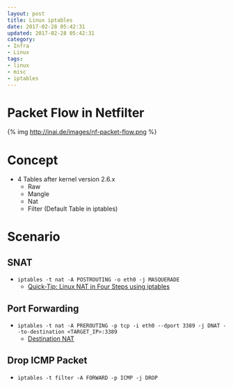 ```yaml
---
layout: post
title: Linux iptables
date: 2017-02-28 05:42:31
updated: 2017-02-28 05:42:31
category:
- Infra
- Linux
tags:
- linux
- misc
- iptables
---
```


# Packet Flow in Netfilter

{% img http://inai.de/images/nf-packet-flow.png %}

# Concept
- 4 Tables after kernel version 2.6.x
  - Raw
  - Mangle
  - Nat
  - Filter (Default Table in iptables)

# Scenario
## SNAT
- `iptables -t nat -A POSTROUTING -o eth0 -j MASQUERADE`
  - [Quick-Tip: Linux NAT in Four Steps using iptables](http://www.revsys.com/writings/quicktips/nat.html) 

## Port Forwarding
- `iptables -t nat -A PREROUTING -p tcp -i eth0 --dport 3389 -j DNAT --to-destination <TARGET_IP>:3389`
  - [Destination NAT](https://www.netfilter.org/documentation/HOWTO/NAT-HOWTO-6.html#ss6.2) 

## Drop ICMP Packet
- `iptables -t filter -A FORWARD -p ICMP -j DROP`
